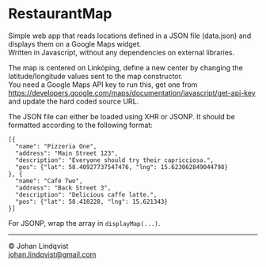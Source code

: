 # RestaurantMap

Simple web app that reads locations defined in a JSON file (data.json) and displays them on a Google Maps widget.  
Written in Javascript, without any dependencies on external libraries.

The map is centered on Linköping, define a new center by changing the latitude/longitude values sent to the map constructor.   
You need a Google Maps API key to run this, get one from https://developers.google.com/maps/documentation/javascript/get-api-key and update the hard coded source URL.

The JSON file can either be loaded using XHR or JSONP.
It should be formatted according to the following format:
```
[{
  "name": "Pizzeria One",
  "address": "Main Street 123",
  "description": "Everyone should try their capricciosa.",
  "pos": {"lat": 58.40927737547476, "lng": 15.623062849044798}
}, {
  "name": "Café Two",
  "address": "Back Street 3",
  "description": "Delicious caffe latte.",
  "pos": {"lat": 58.410228, "lng": 15.621343}
}]
```
For JSONP, wrap the array in `displayMap(...)`.

---

&copy; Johan Lindqvist   
johan.lindqvist@gmail.com
